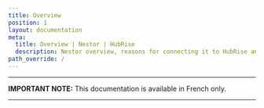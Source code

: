 ```yaml
---
title: Overview
position: 1
layout: documentation
meta:
  title: Overview | Nestor | HubRise
  description: Nestor overview, reasons for connecting it to HubRise and summary of integrated features. Synchronise data between your EPOS and your apps.
path_override: /
---
```


---

**IMPORTANT NOTE:** This documentation is <Link to="/fr/apps/nestor" addLocalePrefix={false}>available in French only</Link>.

---
